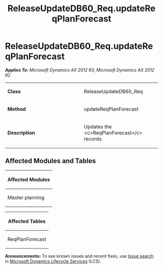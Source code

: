 ﻿---
title: ReleaseUpdateDB60_Req.updateReqPlanForecast
TOCTitle: ReleaseUpdateDB60_Req.updateReqPlanForecast
ms:assetid: cd603bd4-787e-a4c4-ff70-ee88eceacb98
ms:mtpsurl: https://msdn.microsoft.com/en-us/library/JJ719720(v=AX.60)
ms:contentKeyID: 49711286
ms.date: 05/18/2015
mtps_version: v=AX.60
---

# ReleaseUpdateDB60\_Req.updateReqPlanForecast 


_**Applies To:** Microsoft Dynamics AX 2012 R3, Microsoft Dynamics AX 2012 R2_

<table>
<colgroup>
<col style="width: 50%" />
<col style="width: 50%" />
</colgroup>
<tbody>
<tr class="odd">
<td><p><strong>Class</strong></p></td>
<td><p>ReleaseUpdateDB60_Req</p></td>
</tr>
<tr class="even">
<td><p><strong>Method</strong></p></td>
<td><p>updateReqPlanForecast</p></td>
</tr>
<tr class="odd">
<td><p><strong>Description</strong></p></td>
<td><p>Updates the &lt;c&gt;ReqPlanForecast&lt;/c&gt; records.</p></td>
</tr>
</tbody>
</table>


## Affected Modules and Tables

<table>
<colgroup>
<col style="width: 100%" />
</colgroup>
<thead>
<tr class="header">
<th><p>Affected Modules</p></th>
</tr>
</thead>
<tbody>
<tr class="odd">
<td><p>Master planning</p></td>
</tr>
</tbody>
</table>


<table>
<colgroup>
<col style="width: 100%" />
</colgroup>
<thead>
<tr class="header">
<th><p>Affected Tables</p></th>
</tr>
</thead>
<tbody>
<tr class="odd">
<td><p>ReqPlanForecast</p></td>
</tr>
</tbody>
</table>

  
**Announcements:** To see known issues and recent fixes, use [Issue search](http://go.microsoft.com/fwlink/?linkid=389258) in [Microsoft Dynamics Lifecycle Services](http://go.microsoft.com/fwlink/?linkid=306505) (LCS).

